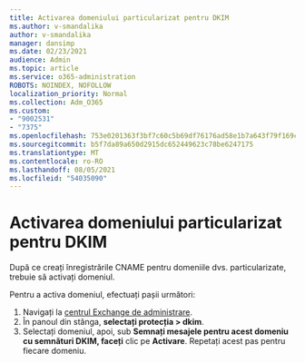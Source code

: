 ```yaml
---
title: Activarea domeniului particularizat pentru DKIM
ms.author: v-smandalika
author: v-smandalika
manager: dansimp
ms.date: 02/23/2021
audience: Admin
ms.topic: article
ms.service: o365-administration
ROBOTS: NOINDEX, NOFOLLOW
localization_priority: Normal
ms.collection: Adm_O365
ms.custom:
- "9002531"
- "7375"
ms.openlocfilehash: 753e0201363f3bf7c60c5b69df76176ad58e1b7a643f79f169c71af20b0a35d9
ms.sourcegitcommit: b5f7da89a650d2915dc652449623c78be6247175
ms.translationtype: MT
ms.contentlocale: ro-RO
ms.lasthandoff: 08/05/2021
ms.locfileid: "54035090"
---
```

# <a name="enable-the-custom-domain-for-dkim"></a>Activarea domeniului particularizat pentru DKIM

După ce creați înregistrările CNAME pentru domeniile dvs. particularizate, trebuie să activați domeniul.

Pentru a activa domeniul, efectuați pașii următori:

1. Navigați la [centrul Exchange de administrare](https://outlook.office365.com/ecp/).
2. În panoul din stânga, **selectați protecția > dkim**.
3. Selectați domeniul, apoi, sub **Semnați mesajele pentru acest domeniu cu semnături DKIM, faceți** clic pe **Activare**. Repetați acest pas pentru fiecare domeniu.

